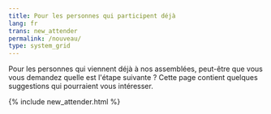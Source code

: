```yaml
---
title: Pour les personnes qui participent déjà
lang: fr
trans: new_attender
permalink: /nouveau/
type: system_grid
---
```

Pour les personnes qui viennent déjà à nos assemblées, peut-être que vous vous demandez quelle est l'étape suivante ? Cette page contient quelques suggestions qui pourraient vous intéresser.

{% include new_attender.html %}
